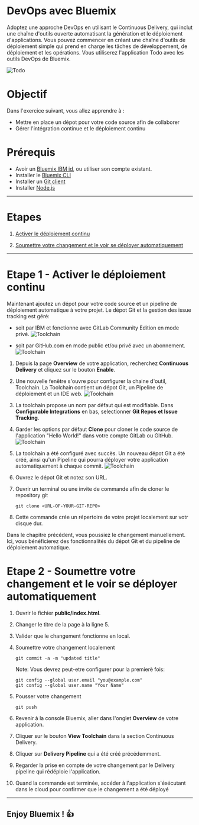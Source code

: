 # DevOps avec Bluemix

<!-- page_number: true -->
<!-- $size: 16:9 -->
<!-- prerender: true -->
<!-- footer: OPEN GROUPE - Formation Bluemix - JUIN 2017 -->

Adoptez une approche DevOps en utilisant le Continuous Delivery, qui inclut une chaîne d'outils ouverte automatisant la génération et le déploiement d'applications. Vous pouvez commencer en créant une chaîne d'outils de déploiement simple qui prend en charge les tâches de développement, de déploiement et les opérations.
Vous utiliserez l'application Todo avec les outils DevOps de Bluemix.


![Todo](./images/screenshot.png)


# Objectif

Dans l'exercice suivant, vous allez apprendre à :

+ Mettre en place un dépot pour votre code source afin de collaborer
+ Gérer l'intégration continue et le déploiement continu

# Prérequis

+ Avoir un [Bluemix IBM id](https://bluemix.net), ou  utiliser son compte existant.
+ Installer le [Bluemix CLI](http://clis.ng.bluemix.net)
+ Installer un [Git client](https://git-scm.com/downloads)
+ Installer [Node.js](https://nodejs.org)


----

# Etapes


1. [Activer le déploiement continu](#etape-1------activer-le-déploiement-continu)

1. [Soumettre votre changement et le voir se déployer automatiquement](#etape-2------soumettre-votre-changement-et-le-voir-se-déployer-automatiquement)

---


# Etape 1 - Activer le déploiement continu

Maintenant ajoutez un dépot pour votre code source et un pipeline de déploiement automatique à votre projet. Le dépot Git et la gestion des issue tracking est géré:
  + soit par IBM et fonctionne avec GitLab Community Edition en mode privé.
  ![Toolchain](./images/toolchain-gitlab.png)


  + soit par GitHub.com en mode public et/ou privé avec un abonnement.
  ![Toolchain](./images/toolchain-github.png)



1. Depuis la page **Overview** de votre application, recherchez **Continuous Delivery** et cliquez sur le bouton **Enable**.

1. Une nouvelle fenêtre s'ouvre pour configurer la chaine d'outil, Toolchain.
La Toolchain contient un dépot Git, un Pipeline de déploiement et un IDE web.
![Toolchain](./images/devops-enable.png)

1. La toolchain propose un nom par défaut qui est modifiable. Dans **Configurable Integrations** en bas, selectionner **Git Repos et Issue Tracking**.

1. Garder les options par défaut **Clone** pour cloner le code source de l'application
 "Hello World!" dans votre compte GitLab ou GitHub.
 ![Toolchain](./images/devops-enabled.png)


1. La toolchain a été configuré avec succès. Un nouveau dépot Git a été créé, ainsi qu'un Pipeline qui pourra déployer votre application automatiquement à chaque commit.
![Toolchain](./images/devops-created.png)


1. Ouvrez le dépot Git et notez son URL.


1. Ouvrir un terminal ou une invite de commande afin de cloner le repository git

    ```
    git clone <URL-OF-YOUR-GIT-REPO>
    ```

1. Cette commande crée un répertoire de votre projet localement sur votr disque dur.


Dans le chapitre précédent, vous poussiez le changement manuellement. Ici, vous bénéficierez des fonctionnalités du dépot Git et du pipeline de déploiement automatique.

# Etape 2 - Soumettre votre changement et le voir se déployer automatiquement

1. Ouvrir le fichier **public/index.html**.

1. Changer le titre de la page à la ligne 5.

1. Valider que le changement fonctionne en local.

1. Soumettre votre changement localement
    ```
    git commit -a -m "updated title"
    ```

    Note: Vous devrez peut-etre configurer pour la premierè fois:
    ```
    git config --global user.email "you@example.com"
    git config --global user.name "Your Name"
    ```

1. Pousser votre changement
    ```
    git push
    ```

1. Revenir à la console Bluemix, aller dans l'onglet **Overview** de votre application.

1. Cliquer sur le bouton **View Toolchain** dans la section Continuous Delivery.

1. Cliquer sur **Delivery Pipeline** qui a été créé précédemment.

1. Regarder la prise en compte de votre changement par le Delivery pipeline  qui rédéploie l'application.

1. Quand la commande est terminée, accéder à l'application s'éxécutant dans le cloud pour confirmer que le changement a été déployé

---
## Enjoy Bluemix ! :+1:

